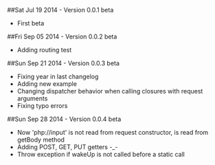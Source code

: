 ##Sat Jul 19 2014 - Version 0.0.1 beta

* First beta

##Fri Sep 05 2014 - Version 0.0.2 beta

* Adding routing test

##Sun Sep 21 2014 - Version 0.0.3 beta

* Fixing year in last changelog
* Adding new example
* Changing dispatcher behavior when calling closures with request arguments
* Fixing typo errors

##Sun Sep 28 2014 - Version 0.0.4 beta

* Now 'php://input' is not read from request constructor, is read from getBody method
* Adding POST, GET, PUT getters -_-
* Throw exception if wakeUp is not called before a static call